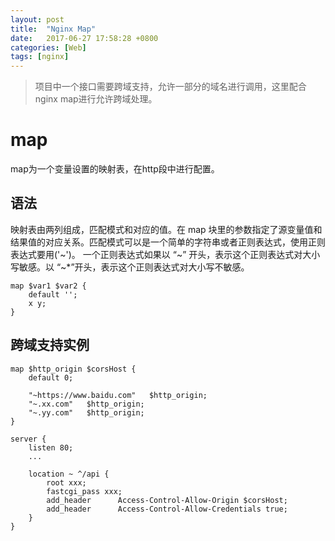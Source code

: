 ```yaml
---
layout: post
title:  "Nginx Map"
date:   2017-06-27 17:58:28 +0800
categories: [Web]
tags: [nginx]
---
```


> 项目中一个接口需要跨域支持，允许一部分的域名进行调用，这里配合nginx map进行允许跨域处理。

# map
map为一个变量设置的映射表，在http段中进行配置。

## 语法
映射表由两列组成，匹配模式和对应的值。在 map 块里的参数指定了源变量值和结果值的对应关系。匹配模式可以是一个简单的字符串或者正则表达式，使用正则表达式要用('~')。
一个正则表达式如果以 “~” 开头，表示这个正则表达式对大小写敏感。以 “~*”开头，表示这个正则表达式对大小写不敏感。

```
map $var1 $var2 { 
    default '';
    x y;
}
```

## 跨域支持实例
```
map $http_origin $corsHost {
    default 0;

    "~https://www.baidu.com"   $http_origin;
    "~.xx.com"   $http_origin;
    "~.yy.com"   $http_origin;
}

server {
    listen 80;
    ...

    location ~ ^/api {
        root xxx;
        fastcgi_pass xxx;
        add_header      Access-Control-Allow-Origin $corsHost;
        add_header      Access-Control-Allow-Credentials true;
    }
}
```

